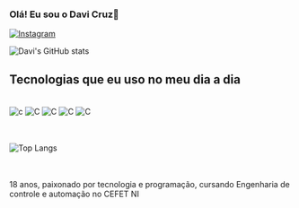 

### Olá! Eu sou o Davi Cruz👋

[![Instagram](https://img.shields.io/badge/Instagram-E4405F?style=for-the-badge&logo=instagram&logoColor=white)]()

![Davi's GitHub stats](https://github-readme-stats.vercel.app/api?username=TekarukiSn&show_icons=true&theme=radical)

 ## Tecnologias que eu uso no meu dia a dia



 <div style="display: inline_block"><br/>
  <img align="center" alt="c" src="https://img.shields.io/badge/Java-ED8B00?style=for-the-badge&logo=openjdk&logoColor=white"/>
 	<img align="center" alt="C" src="https://img.shields.io/badge/HTML5-E34F26?style=for-the-badge&logo=html5&logoColor=white"/>
  <img align="center" alt="C" src="https://img.shields.io/badge/CSS3-1572B6?style=for-the-badge&logo=css3&logoColor=white"/>
 <img align="center" alt="C" src="https://img.shields.io/badge/JavaScript-323330?style=for-the-badge&logo=javascript&logoColor=F7DF1E"/>
  <img align="center" alt="C" src="https://img.shields.io/badge/C-00599C?style=for-the-badge&logo=c&logoColor=white"/>
 
 </div>

 <br>
 <br>

  ![Top Langs](https://github-readme-stats.vercel.app/api/top-langs/?username=TekarukiSn&layout=compact&theme=radical)

<br><br>
18 anos, paixonado por tecnologia e programação, cursando Engenharia de controle e automação no CEFET NI
